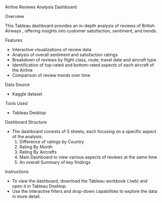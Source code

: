 Airline Reviews Analysis Dashboard

Overview

This Tableau dashboard provides an in-depth analysis of reviews of British Airways , offering insights into customer satisfaction, sentiment, and trends. 

Features

- Interactive visualizations of review data
- Analysis of overall sentiment and satisfaction ratings
- Breakdown of reviews by flight class, route, travel date and aircraft type
- Identification of top-rated and bottom-rated aspects of each aircraft of the Airline
- Comparison of review trends over time

Data Source

- Kaggle dataset

Tools Used

- Tableau Desktop


Dashboard Structure

- The dashboard consists of 5 sheets, each focusing on a specific aspect of the analysis:
    1. Difference of ratings by Country
    2. Rating By Month
    3. Rating By Aircrafts
    4. Main Dashboard to view various aspects of reviews at the same time
    5. An overall Summary of key findings

Instructions

- To view the dashboard, download the Tableau workbook (.twb) and open it in Tableau Desktop.
- Use the interactive filters and drop-down capabilities to explore the data in more detail.
